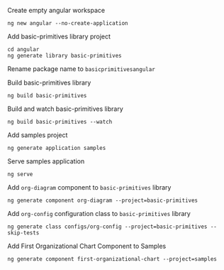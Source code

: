Create empty angular workspace
```
ng new angular --no-create-application
```

Add basic-primitives library project
```
cd angular
ng generate library basic-primitives
```

Rename package name to `basicprimitivesangular`

Build basic-primitives library

```
ng build basic-primitives
```

Build and watch basic-primitives library

```
ng build basic-primitives --watch
```

Add samples project

```
ng generate application samples
```

Serve samples application

```
ng serve
```

Add `org-diagram` component to `basic-primitives` library
```
ng generate component org-diagram --project=basic-primitives
```

Add `org-config` configuration class to `basic-primitives` library

```
ng generate class configs/org-config --project=basic-primitives --skip-tests
```

Add First Organizational Chart Component to Samples

```
ng generate component first-organizational-chart --project=samples
```